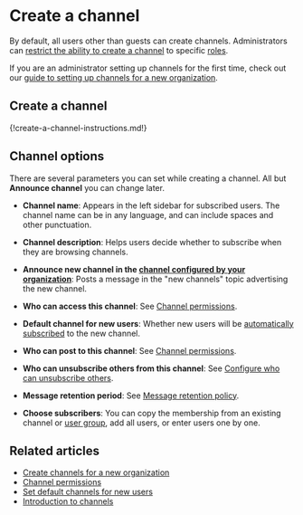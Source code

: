 # Create a channel

By default, all users other than guests can create channels. Administrators can
[restrict the ability to create a channel](/help/configure-who-can-create-channels) to specific
[roles](/help/user-roles).

If you are an administrator setting up channels for the first time, check out our
[guide to setting up channels for a new organization](/help/create-channels).

## Create a channel

{!create-a-channel-instructions.md!}

## Channel options

There are several parameters you can set while creating a channel. All but
**Announce channel** you can change later.

* **Channel name**: Appears in the left sidebar for subscribed users. The
  channel name can be in any language, and can include spaces and other
  punctuation.

* **Channel description**: Helps users decide whether to subscribe when they
  are browsing channels.

* **Announce new channel in the [channel configured by your organization](/help/configure-automated-notices#new-channel-announcements)**:
  Posts a message in the "new channels" topic advertising the new channel.

* **Who can access this channel**: See [Channel permissions](/help/channel-permissions).

* **Default channel for new users**: Whether new users will be [automatically
  subscribed](/help/set-default-channels-for-new-users) to the new channel.

* **Who can post to this channel**: See [Channel permissions](/help/channel-permissions).

* **Who can unsubscribe others from this channel**: See [Configure who can
unsubscribe others](/help/configure-who-can-unsubscribe-others).

* **Message retention period**: See
  [Message retention policy](/help/message-retention-policy#configure-message-retention-policy-for-individual-channels).

* **Choose subscribers**: You can copy the membership from an existing channel or
  [user group](/help/user-groups), add all users, or enter users one by one.

## Related articles

* [Create channels for a new organization](/help/create-channels)
* [Channel permissions](/help/channel-permissions)
* [Set default channels for new users](/help/set-default-channels-for-new-users)
* [Introduction to channels](/help/introduction-to-channels)

